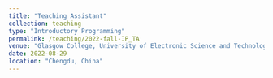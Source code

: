 ```yaml
---
title: "Teaching Assistant"
collection: teaching
type: "Introductory Programming"
permalink: /teaching/2022-fall-IP_TA
venue: "Glasgow College, University of Electronic Science and Technology of China"
date: 2022-08-29
location: "Chengdu, China"
---
```


